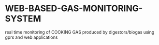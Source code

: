 # WEB-BASED-GAS-MONITORING-SYSTEM
real time monitoring of COOKING GAS produced by digestors/biogas using gprs and web applications
